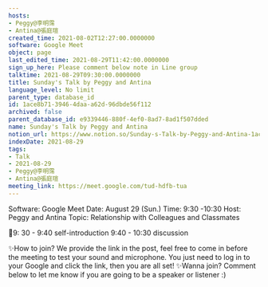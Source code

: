 ```yaml
---
hosts:
- Peggy@李明霈
- Antina@張庭瑄
created_time: 2021-08-02T12:27:00.0000000
software: Google Meet
object: page
last_edited_time: 2021-08-29T11:42:00.0000000
sign_up_here: Please comment below note in Line group
talktime: 2021-08-29T09:30:00.0000000
title: Sunday's Talk by Peggy and Antina
language_level: No limit
parent_type: database_id
id: 1ace8b71-3946-4daa-a62d-96dbde56f112
archived: false
parent_database_id: e9339446-880f-4ef0-8ad7-8ad1f507dded
name: Sunday's Talk by Peggy and Antina
notion_url: https://www.notion.so/Sunday-s-Talk-by-Peggy-and-Antina-1ace8b7139464daaa62d96dbde56f112
indexDate: 2021-08-29
tags:
- Talk
- 2021-08-29
- Peggy@李明霈
- Antina@張庭瑄
meeting_link: https://meet.google.com/tud-hdfb-tua
---
```


Software: Google 
Meet Date: August 29 (Sun.) Time: 9:30 -10:30
Host: Peggy and Antina Topic: Relationship with Colleagues and Classmates

📅9: 30 - 9:40 self-introduction 9:40 - 10:30 discussion

✨How to join? We provide the link in the post, feel free to come in before the meeting to test your sound and microphone. You just need to log in to your Google and click the link, then you are all set!
✨Wanna join? Comment below to let me know if you are going to be a speaker or listener :)








